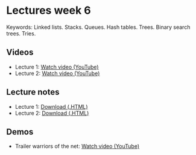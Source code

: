 # Lectures week 6

Keywords: Linked lists. Stacks. Queues. Hash tables. Trees. Binary search trees.
Tries.

## Videos

* Lecture 1: [Watch video (YouTube)](http://www.youtube.com/watch?v=xv5TnO7MMwM)
* Lecture 2: [Watch video (YouTube)](http://www.youtube.com/watch?v=9HWBOHQRZIU)

## Lecture notes

* Lecture 1: [Download (.HTML)](http://d2o9nyf4hwsci4.cloudfront.net/2012/fall/lectures/6/notes6m/notes6m.html)
* Lecture 2: [Download (.HTML)](http://d2o9nyf4hwsci4.cloudfront.net/2012/fall/lectures/6/notes6w/notes6w.html)

## Demos

* Trailer warriors of the net: [Watch video (YouTube)](http://www.youtube.com/watch?v=Cb8b1RMX6XY)